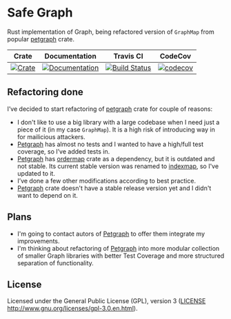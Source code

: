 # Safe Graph

Rust implementation of Graph, being refactored version of `GraphMap` from popular [petgraph](https://crates.io/crates/petgraph) crate.

|Crate|Documentation|Travis CI|CodeCov|
|:---:|:-----------:|:-------:|:-----:|
|[![Crate](http://meritbadge.herokuapp.com/safe-graph)](https://crates.io/crates/safe-graph)|[![Documentation](https://docs.rs/safe-graph/badge.svg)](https://docs.rs/safe-graph)|[![Build Status](https://travis-ci.org/dalibor-matura/safe-graph.svg?branch=master)](https://travis-ci.org/dalibor-matura/safe-graph)|[![codecov](https://codecov.io/gh/dalibor-matura/safe-graph/branch/master/graph/badge.svg)](https://codecov.io/gh/dalibor-matura/safe-graph)

## Refactoring done

I’ve decided to start refactoring of [petgraph](https://crates.io/crates/petgraph) crate for couple of reasons:
* I don't like to use a big library with a large codebase when I need just a piece of it (in my case `GraphMap`). It is a high risk of introducing way in for mailicious attackers.
* [Petgraph](https://crates.io/crates/petgraph) has almost no tests and I wanted to have a high/full test coverage, so I’ve added tests in.
* [Petgraph](https://crates.io/crates/petgraph) has [ordermap](https://crates.io/crates/ordermap) crate as a dependency, but it is outdated and not stable. Its current stable version was renamed to [indexmap](https://crates.io/crates/indexmap), so I've updated to it.
* I’ve done a few other modifications according to best practice. 
* [Petgraph](https://crates.io/crates/petgraph) crate doesn't have a stable release version yet and I didn't want to depend on it.

## Plans

* I'm going to contact autors of [Petgraph](https://crates.io/crates/petgraph) to offer them integrate my improvements.
* I'm thinking about refactoring of [Petgraph](https://crates.io/crates/petgraph) into more modular collection of smaller Graph libraries with better Test Coverage and more structured separation of functionality.

## License
Licensed under the General Public License (GPL), version 3 ([LICENSE](https://github.com/dalibor-matura/safe-graph/blob/master/LICENSE) http://www.gnu.org/licenses/gpl-3.0.en.html).
